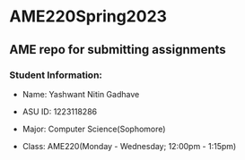 # AME220Spring2023

## AME repo for submitting assignments

### Student Information:

* Name: Yashwant Nitin Gadhave

* ASU ID: 1223118286

* Major: Computer Science(Sophomore)

* Class: AME220(Monday - Wednesday; 12:00pm - 1:15pm)
